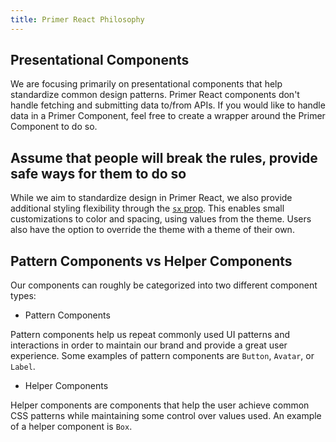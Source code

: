 ```yaml
---
title: Primer React Philosophy
---
```


## Presentational Components

We are focusing primarily on presentational components that help standardize common design patterns. Primer React components don't handle fetching and submitting data to/from APIs. If you would like to handle data in a Primer Component, feel free to create a wrapper around the Primer Component to do so.

## Assume that people will break the rules, provide safe ways for them to do so

While we aim to standardize design in Primer React, we also provide additional styling flexibility through the [`sx` prop](/overriding-styles). This enables small customizations to color and spacing, using values from the theme. Users also have the option to override the theme with a theme of their own.

## Pattern Components vs Helper Components

Our components can roughly be categorized into two different component types:

- Pattern Components

Pattern components help us repeat commonly used UI patterns and interactions in order to maintain our brand and provide a great user experience. Some examples of pattern components are `Button`, `Avatar`, or `Label`.

- Helper Components

Helper components are components that help the user achieve common CSS patterns while maintaining some control over values used. An example of a helper component is `Box`.
